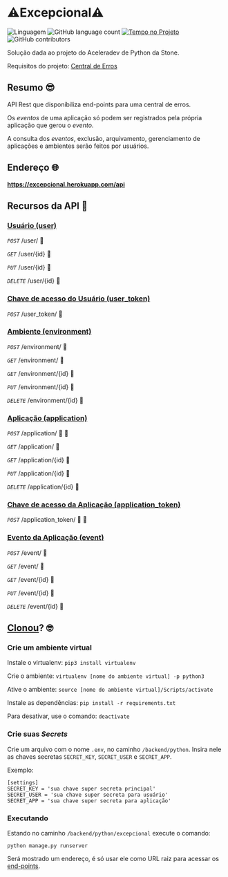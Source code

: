 # :warning:Excepcional:warning:

![Linguagem](https://img.shields.io/github/languages/top/melissatvs/excepcional) ![GitHub language count](https://img.shields.io/github/languages/count/melissatvs/excepcional) [![Tempo no Projeto](https://wakatime.com/badge/github/melissatvs/excepcional.svg)](https://wakatime.com/badge/github/melissatvs/excepcional) ![GitHub contributors](https://img.shields.io/github/contributors/melissatvs/excepcional)


Solução dada ao projeto do Aceleradev de Python da Stone.

Requisitos do projeto: [Central de Erros](central-erros.md)


## Resumo :sunglasses: 

API Rest que disponibiliza end-points para uma central de erros.

Os *eventos* de uma aplicação só podem ser registrados pela própria aplicação que gerou o *evento*.

A consulta dos *eventos*, exclusão, arquivamento, gerenciamento de aplicações e ambientes serão feitos por usuários.


## Endereço :globe_with_meridians:

**https://excepcional.herokuapp.com/api**

## Recursos da API :monocle_face:

### [Usuário (user)](/reference/user.md)

*`POST`* /user/ :key:

*`GET`* /user/{id} :closed_lock_with_key:

*`PUT`* /user/{id} :closed_lock_with_key:

*`DELETE`* /user/{id} :closed_lock_with_key:


### [Chave de acesso do Usuário (user_token)](/reference/user_token.md)

*`POST`* /user_token/ :key:


### [Ambiente (environment)](/reference/environment.md)

*`POST`* /environment/ :closed_lock_with_key:

*`GET`* /environment/ :closed_lock_with_key:

*`GET`* /environment/{id} :closed_lock_with_key:

*`PUT`* /environment/{id} :closed_lock_with_key:

*`DELETE`* /environment/{id} :closed_lock_with_key:


### [Aplicação (application)](/reference/application.md)

*`POST`* /application/ :closed_lock_with_key: :key:

*`GET`* /application/ :closed_lock_with_key:

*`GET`* /application/{id} :closed_lock_with_key:

*`PUT`* /application/{id} :closed_lock_with_key:

*`DELETE`* /application/{id} :closed_lock_with_key:


### [Chave de acesso da Aplicação (application_token)](/reference/application_token.md)

*`POST`* /application_token/ :closed_lock_with_key: :key:


### [Evento da Aplicação (event)](/reference/event.md)

*`POST`* /event/ :closed_lock_with_key:

*`GET`* /event/ :closed_lock_with_key:

*`GET`* /event/{id} :closed_lock_with_key:

*`PUT`* /event/{id} :closed_lock_with_key:

*`DELETE`* /event/{id} :closed_lock_with_key:


## [Clonou](https://github.com/melissatvs/excepcional/archive/master.zip)? :nerd_face:

### Crie um ambiente virtual

Instale o virtualenv: `pip3 install virtualenv`

Crie o ambiente: `virtualenv [nome do ambiente virtual] -p python3`

Ative o ambiente: `source [nome do ambiente virtual]/Scripts/activate`

Instale as dependências: `pip install -r requirements.txt`

Para desativar, use o comando: `deactivate`


### Crie suas *Secrets*

Crie um arquivo com o nome `.env`,  no caminho `/backend/python`.
Insira nele as chaves secretas `SECRET_KEY`, `SECRET_USER` e `SECRET_APP`.

Exemplo:
```
[settings]
SECRET_KEY = 'sua chave super secreta principal'
SECRET_USER = 'sua chave super secreta para usuário'
SECRET_APP = 'sua chave super secreta para aplicação'
```

### Executando

Estando no caminho `/backend/python/excepcional` execute o comando:

`python manage.py runserver`

Será mostrado um endereço, é só usar ele como URL raiz para acessar os [end-points](#recursos-da-api-monocle_face).